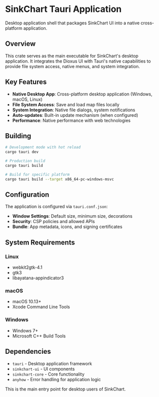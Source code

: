 # SinkChart Tauri Application

Desktop application shell that packages SinkChart UI into a native cross-platform application.

## Overview

This crate serves as the main executable for SinkChart's desktop application. 
It integrates the Dioxus UI with Tauri's native capabilities to provide file system access, native menus, and system integration.

## Key Features

- **Native Desktop App**: Cross-platform desktop application (Windows, macOS, Linux)
- **File System Access**: Save and load map files locally
- **System Integration**: Native file dialogs, system notifications
- **Auto-updates**: Built-in update mechanism (when configured)
- **Performance**: Native performance with web technologies

## Building

```bash
# Development mode with hot reload
cargo tauri dev

# Production build
cargo tauri build

# Build for specific platform
cargo tauri build --target x86_64-pc-windows-msvc
```

## Configuration

The application is configured via `tauri.conf.json`:

- **Window Settings**: Default size, minimum size, decorations
- **Security**: CSP policies and allowed APIs
- **Bundle**: App metadata, icons, and signing certificates

## System Requirements

### Linux
- webkit2gtk-4.1
- gtk3
- libayatana-appindicator3

### macOS
- macOS 10.13+
- Xcode Command Line Tools

### Windows
- Windows 7+
- Microsoft C++ Build Tools

## Dependencies

- `tauri` - Desktop application framework
- `sinkchart-ui` - UI components
- `sinkchart-core` - Core functionality
- `anyhow` - Error handling for application logic

This is the main entry point for desktop users of SinkChart.